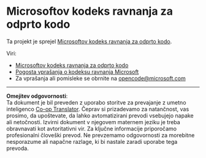 <!--
CO_OP_TRANSLATOR_METADATA:
{
  "original_hash": "c06b12caf3c901eb3156e3dd5b0aea56",
  "translation_date": "2025-10-20T22:40:20+00:00",
  "source_file": "CODE_OF_CONDUCT.md",
  "language_code": "sl"
}
-->
# Microsoftov kodeks ravnanja za odprto kodo

Ta projekt je sprejel [Microsoftov kodeks ravnanja za odprto kodo](https://opensource.microsoft.com/codeofconduct/).

Viri:

- [Microsoftov kodeks ravnanja za odprto kodo](https://opensource.microsoft.com/codeofconduct/)
- [Pogosta vprašanja o kodeksu ravnanja Microsoft](https://opensource.microsoft.com/codeofconduct/faq/)
- Za vprašanja ali pomisleke se obrnite na [opencode@microsoft.com](mailto:opencode@microsoft.com)

---

**Omejitev odgovornosti**:  
Ta dokument je bil preveden z uporabo storitve za prevajanje z umetno inteligenco [Co-op Translator](https://github.com/Azure/co-op-translator). Čeprav si prizadevamo za natančnost, vas prosimo, da upoštevate, da lahko avtomatizirani prevodi vsebujejo napake ali netočnosti. Izvirni dokument v njegovem maternem jeziku je treba obravnavati kot avtoritativni vir. Za ključne informacije priporočamo profesionalni človeški prevod. Ne prevzemamo odgovornosti za morebitne nesporazume ali napačne razlage, ki bi nastale zaradi uporabe tega prevoda.